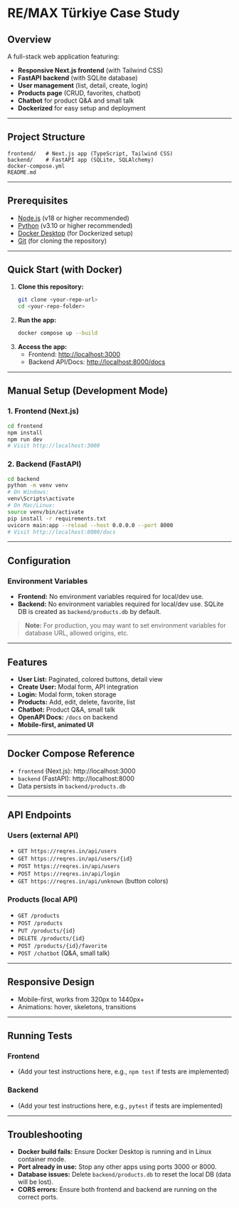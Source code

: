 #  RE/MAX Türkiye Case Study

## Overview
A full-stack web application featuring:
- **Responsive Next.js frontend** (with Tailwind CSS)
- **FastAPI backend** (with SQLite database)
- **User management** (list, detail, create, login)
- **Products page** (CRUD, favorites, chatbot)
- **Chatbot** for product Q&A and small talk
- **Dockerized** for easy setup and deployment

---

##  Project Structure
```
frontend/   # Next.js app (TypeScript, Tailwind CSS)
backend/    # FastAPI app (SQLite, SQLAlchemy)
docker-compose.yml
README.md
```

---

##  Prerequisites
- [Node.js](https://nodejs.org/) (v18 or higher recommended)
- [Python](https://www.python.org/) (v3.10 or higher recommended)
- [Docker Desktop](https://www.docker.com/products/docker-desktop) (for Dockerized setup)
- [Git](https://git-scm.com/) (for cloning the repository)

---

##  Quick Start (with Docker)

1. **Clone this repository:**
   ```sh
   git clone <your-repo-url>
   cd <your-repo-folder>
   ```
2. **Run the app:**
   ```sh
   docker compose up --build
   ```
3. **Access the app:**
   - Frontend: [http://localhost:3000](http://localhost:3000)
   - Backend API/Docs: [http://localhost:8000/docs](http://localhost:8000/docs)

---

##  Manual Setup (Development Mode)

### 1. Frontend (Next.js)
```sh
cd frontend
npm install
npm run dev
# Visit http://localhost:3000
```

### 2. Backend (FastAPI)
```sh
cd backend
python -m venv venv
# On Windows:
venv\Scripts\activate
# On Mac/Linux:
source venv/bin/activate
pip install -r requirements.txt
uvicorn main:app --reload --host 0.0.0.0 --port 8000
# Visit http://localhost:8000/docs
```

---

##  Configuration

### Environment Variables
- **Frontend:** No environment variables required for local/dev use.
- **Backend:** No environment variables required for local/dev use. SQLite DB is created as `backend/products.db` by default.

> **Note:** For production, you may want to set environment variables for database URL, allowed origins, etc.

---

##  Features
- **User List:** Paginated, colored buttons, detail view
- **Create User:** Modal form, API integration
- **Login:** Modal form, token storage
- **Products:** Add, edit, delete, favorite, list
- **Chatbot:** Product Q&A, small talk
- **OpenAPI Docs:** `/docs` on backend
- **Mobile-first, animated UI**

---

##  Docker Compose Reference
- `frontend` (Next.js): http://localhost:3000
- `backend` (FastAPI): http://localhost:8000
- Data persists in `backend/products.db`

---

##  API Endpoints
### Users (external API)
- `GET https://reqres.in/api/users`
- `GET https://reqres.in/api/users/{id}`
- `POST https://reqres.in/api/users`
- `POST https://reqres.in/api/login`
- `GET https://reqres.in/api/unknown` (button colors)

### Products (local API)
- `GET /products`
- `POST /products`
- `PUT /products/{id}`
- `DELETE /products/{id}`
- `POST /products/{id}/favorite`
- `POST /chatbot` (Q&A, small talk)

---

##  Responsive Design
- Mobile-first, works from 320px to 1440px+
- Animations: hover, skeletons, transitions

---

##  Running Tests

### Frontend
- (Add your test instructions here, e.g., `npm test` if tests are implemented)

### Backend
- (Add your test instructions here, e.g., `pytest` if tests are implemented)

---

## Troubleshooting
- **Docker build fails:** Ensure Docker Desktop is running and in Linux container mode.
- **Port already in use:** Stop any other apps using ports 3000 or 8000.
- **Database issues:** Delete `backend/products.db` to reset the local DB (data will be lost).
- **CORS errors:** Ensure both frontend and backend are running on the correct ports.
